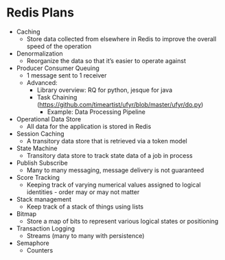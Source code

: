 Redis Plans
=============

- Caching
    - Store data collected from elsewhere in Redis to improve the overall speed of the operation
- Denormalization
    - Reorganize the data so that it’s easier to operate against
- Producer Consumer Queuing
    - 1 message sent to 1 receiver
    - Advanced:
        - Library overview: RQ for python, jesque for java
        - Task Chaining (https://github.com/timeartist/ufyr/blob/master/ufyr/do.py)
            - Example: Data Processing Pipeline
- Operational Data Store
    - All data for the application is stored in Redis
- Session Caching
    - A transitory data store that is retrieved via a token model
- State Machine
    - Transitory data store to track state data of a job in process
- Publish Subscribe
    - Many to many messaging, message delivery is not guaranteed
- Score Tracking
    - Keeping track of varying numerical values assigned to logical identities - order may or may not matter
- Stack management
    - Keep track of a stack of things using lists
- Bitmap
    - Store a map of bits to represent various logical states or positioning
- Transaction Logging
    - Streams (many to many with persistence)
- Semaphore
    - Counters



